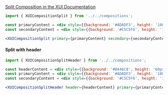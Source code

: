 <!-- Split -->
<div class="xui-margin-vertical">
	<a href="../section-compositions-split.html" isDocLink>Split Composition in the XUI Documentation</a>
</div>

```jsx harmony
import { XUICompositionSplit } from '../../compositions';

const primaryContent = <div style={{background: '#ADADF3', height: '100px'}}></div>;
const secondaryContent = <div style={{background: '#C5C5F6', height: '100px' }}></div>;

<XUICompositionSplit primary={primaryContent} secondary={secondaryContent} />

```
#### Split with header

```jsx harmony
import { XUICompositionSplitHeader } from '../../compositions';

const headerContent = <div style={{background: '#B446C8', height: '60px'}}></div>;
const primaryContent = <div style={{background: '#ADADF3', height: '100px'}}></div>;
const secondaryContent = <div style={{background: '#C5C5F6', height: '100px' }}></div>;

<XUICompositionSplitHeader header={headerContent} primary={primaryContent} secondary={secondaryContent} />

```
